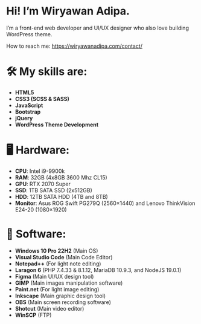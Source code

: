 # Hi! I’m Wiryawan Adipa.

I’m a front-end web developer and UI/UX designer who also love building WordPress theme.

How to reach me: https://wiryawanadipa.com/contact/

# :hammer_and_wrench: My skills are:
- **HTML5**
- **CSS3 (SCSS & SASS)**
- **JavaScript**
- **Bootstrap**
- **jQuery**
- **WordPress Theme Development**

 # :desktop_computer: Hardware:
- **CPU**: Intel i9-9900k
- **RAM**: 32GB (4x8GB 3600 Mhz CL15)
- **GPU**: RTX 2070 Super
- **SSD**: 1TB SATA SSD (2x512GB)
- **HDD**: 12TB SATA HDD (4TB and 8TB)
- **Monitor**: Asus ROG Swift PG279Q (2560×1440) and Lenovo ThinkVision E24-20 (1080×1920)

# :toolbox: Software:
- **Windows 10 Pro 22H2** (Main OS)
- **Visual Studio Code** (Main Code Editor)
- **Notepad++** (For light note editing)
- **Laragon 6** (PHP 7.4.33 & 8.1.12, MariaDB 10.9.3, and NodeJS 19.0.1)
- **Figma** (Main UI/UX design tool)
- **GIMP** (Main images manipulation software)
- **Paint.net** (For light image editing)
- **Inkscape** (Main graphic design tool)
- **OBS** (Main screen recording software)
- **Shotcut** (Main video editor)
- **WinSCP** (FTP)

<!--
**wiryawanadipa/wiryawanadipa** is a ✨ _special_ ✨ repository because its `README.md` (this file) appears on your GitHub profile.

Here are some ideas to get you started:

- 🔭 I’m currently working on ...
- 🌱 I’m currently learning ...
- 👯 I’m looking to collaborate on ...
- 🤔 I’m looking for help with ...
- 💬 Ask me about ...
- 📫 How to reach me: ...
- 😄 Pronouns: ...
- ⚡ Fun fact: ...
-->
